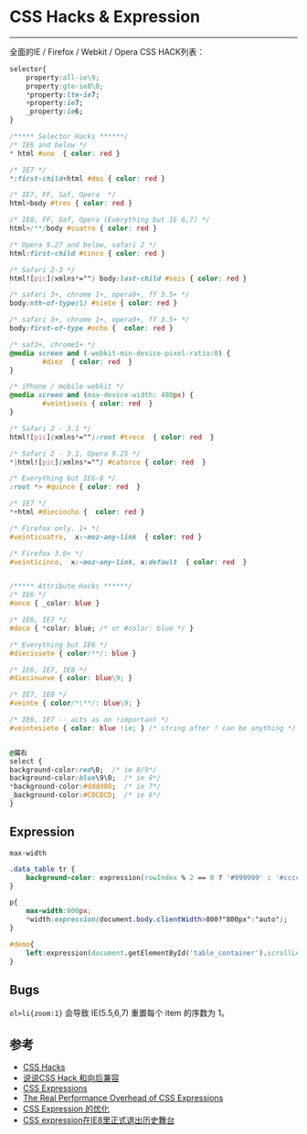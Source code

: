 
# CSS Hacks & Expression

----

全面的IE / Firefox / Webkit / Opera CSS HACK列表：

```css
selector{
    property:all-ie\9;
    property:gte-ie8\0;
    *property:lte-ie7;
    +property:ie7;
    _property:ie6;
}
```

```css
/***** Selector Hacks ******/
/* IE6 and below */
* html #uno  { color: red }

/* IE7 */
*:first-child+html #dos { color: red }

/* IE7, FF, Saf, Opera  */
html>body #tres { color: red }

/* IE8, FF, Saf, Opera (Everything but IE 6,7) */
html>/**/body #cuatro { color: red }

/* Opera 9.27 and below, safari 2 */
html:first-child #cinco { color: red }

/* Safari 2-3 */
html![pic](xmlns*="") body:last-child #seis { color: red }

/* safari 3+, chrome 1+, opera9+, ff 3.5+ */
body:nth-of-type(1) #siete { color: red }

/* safari 3+, chrome 1+, opera9+, ff 3.5+ */
body:first-of-type #ocho {  color: red }

/* saf3+, chrome1+ */
@media screen and (-webkit-min-device-pixel-ratio:0) {
        #diez  { color: red  }
}

/* iPhone / mobile webkit */
@media screen and (max-device-width: 480px) {
        #veintiseis { color: red  }
}

/* Safari 2 - 3.1 */
html![pic](xmlns*=""):root #trece  { color: red  }

/* Safari 2 - 3.1, Opera 9.25 */
*|html![pic](xmlns*="") #catorce { color: red  }

/* Everything but IE6-8 */
:root *> #quince { color: red  }

/* IE7 */
*+html #dieciocho {  color: red }

/* Firefox only. 1+ */
#veinticuatro,  x:-moz-any-link  { color: red }

/* Firefox 3.0+ */
#veinticinco,  x:-moz-any-link, x:default  { color: red  }


/***** Attribute Hacks ******/
/* IE6 */
#once { _color: blue }

/* IE6, IE7 */
#doce { *color: blue; /* or #color: blue */ }

/* Everything but IE6 */
#diecisiete { color/**/: blue }

/* IE6, IE7, IE8 */
#diecinueve { color: blue\9; }

/* IE7, IE8 */
#veinte { color/*\**/: blue\9; }

/* IE6, IE7 -- acts as an !important */
#veintesiete { color: blue !ie; } /* string after ! can be anything */


@偏右
select {
background-color:red\0;  /* ie 8/9*/
background-color:blue\9\0;  /* ie 9*/
*background-color:#dddd00;  /* ie 7*/
_background-color:#CDCDCD;  /* ie 6*/
}

```

## Expression

`max-width`

```css
.data_table tr {
	background-color: expression(rowIndex % 2 == 0 ? '#999999' : '#cccccc')
}

p{
    max-width:800px;
    *width:expression(document.body.clientWidth>800?"800px":"auto");
}

#demo{
    left:expression(document.getElementById('table_container').scrollLeft);
}
```

## Bugs

`ol>li{zoom:1}` 会导致 IE(5.5,6,7) 重置每个 item 的序数为 1。

## 参考

* [CSS Hacks](http://www.webdevout.net/css-hacks)
* [说说CSS Hack 和向后兼容](http://www.happinesz.cn/archives/1331/)
* [CSS Expressions](http://webfx.eae.net/dhtml/cssexpr/cssexpr.html)
* [The Real Performance Overhead of CSS Expressions](http://blog.dynatrace.com/2010/02/16/the-real-performance-overhead-of-css-expressions/)
* [CSS Expression 的优化](http://www.planabc.net/2009/09/21/optimization_of_css_eexpression/)
* [CSS expression在IE8里正式退出历史舞台](http://www.never-online.net/blog/article.asp?id=246)
